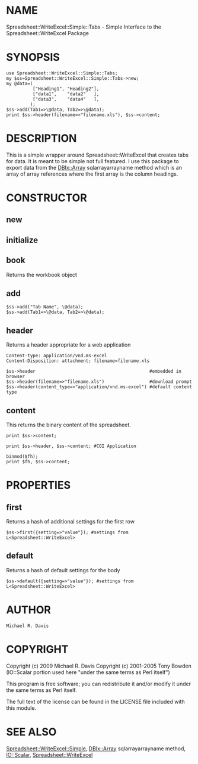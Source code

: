 # NAME

Spreadsheet::WriteExcel::Simple::Tabs - Simple Interface to the Spreadsheet::WriteExcel Package

# SYNOPSIS

    use Spreadsheet::WriteExcel::Simple::Tabs;
    my $ss=Spreadsheet::WriteExcel::Simple::Tabs->new;
    my @data=(
              ["Heading1", "Heading2"],
              ["data1",    "data2"   ],
              ["data3",    "data4"   ],
             );
    $ss->add(Tab1=>\@data, Tab2=>\@data);
    print $ss->header(filename=>"filename.xls"), $ss->content;

# DESCRIPTION

This is a simple wrapper around Spreadsheet::WriteExcel that creates tabs for data.  It is meant to be simple not full featured.  I use this package to export data from the [DBIx::Array](https://metacpan.org/pod/DBIx::Array) sqlarrayarrayname method which is an array of array references where the first array is the column headings.

# CONSTRUCTOR

## new

## initialize

## book

Returns the workbook object

## add

    $ss->add("Tab Name", \@data);
    $ss->add(Tab1=>\@data, Tab2=>\@data);

## header

Returns a header appropriate for a web application

    Content-type: application/vnd.ms-excel
    Content-Disposition: attachment; filename=filename.xls

    $ss->header                                           #embedded in browser
    $ss->header(filename=>"filename.xls")                 #download prompt
    $ss->header(content_type=>"application/vnd.ms-excel") #default content type

## content

This returns the binary content of the spreadsheet.

    print $ss->content;

    print $ss->header, $ss->content; #CGI Application

    binmod($fh);
    print $fh, $ss->content;

# PROPERTIES

## first

Returns a hash of additional settings for the first row

    $ss->first({setting=>"value"}); #settings from L<Spreadsheet::WriteExcel>

## default

Returns a hash of default settings for the body

    $ss->default({setting=>"value"}); #settings from L<Spreadsheet::WriteExcel>

# AUTHOR

    Michael R. Davis

# COPYRIGHT

Copyright (c) 2009 Michael R. Davis
Copyright (c) 2001-2005 Tony Bowden (IO::Scalar portion used here "under the same terms as Perl itself")

This program is free software; you can redistribute it and/or modify it under the same terms as Perl itself.

The full text of the license can be found in the LICENSE file included with this module.

# SEE ALSO

[Spreadsheet::WriteExcel::Simple](https://metacpan.org/pod/Spreadsheet::WriteExcel::Simple), [DBIx::Array](https://metacpan.org/pod/DBIx::Array) sqlarrayarrayname method, [IO::Scalar](https://metacpan.org/pod/IO::Scalar), [Spreadsheet::WriteExcel](https://metacpan.org/pod/Spreadsheet::WriteExcel)
